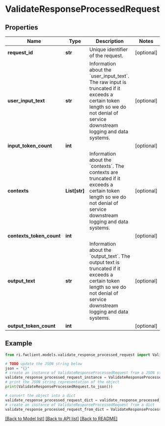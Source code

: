 # ValidateResponseProcessedRequest


## Properties

Name | Type | Description | Notes
------------ | ------------- | ------------- | -------------
**request_id** | **str** | Unique identifier of the request. | [optional] 
**user_input_text** | **str** | Information about the &#x60;user_input_text&#x60;. The raw input is truncated if it exceeds a certain token length so we do not denial of service downstream logging and data systems. | [optional] 
**input_token_count** | **int** |  | [optional] 
**contexts** | **List[str]** | Information about the &#x60;contexts&#x60;. The contexts are truncated if it exceeds a certain token length so we do not denial of service downstream logging and data systems. | [optional] 
**contexts_token_count** | **int** |  | [optional] 
**output_text** | **str** | Information about the &#x60;output_text&#x60;. The output text is truncated if it exceeds a certain token length so we do not denial of service downstream logging and data systems. | [optional] 
**output_token_count** | **int** |  | [optional] 

## Example

```python
from ri.fwclient.models.validate_response_processed_request import ValidateResponseProcessedRequest

# TODO update the JSON string below
json = "{}"
# create an instance of ValidateResponseProcessedRequest from a JSON string
validate_response_processed_request_instance = ValidateResponseProcessedRequest.from_json(json)
# print the JSON string representation of the object
print(ValidateResponseProcessedRequest.to_json())

# convert the object into a dict
validate_response_processed_request_dict = validate_response_processed_request_instance.to_dict()
# create an instance of ValidateResponseProcessedRequest from a dict
validate_response_processed_request_from_dict = ValidateResponseProcessedRequest.from_dict(validate_response_processed_request_dict)
```
[[Back to Model list]](../README.md#documentation-for-models) [[Back to API list]](../README.md#documentation-for-api-endpoints) [[Back to README]](../README.md)

